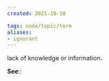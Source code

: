 ```yaml
---
created: 2021-10-10

tags: node/topic/term
aliases:
- ignorant
---
```


lack of knowledge or information.

**See**:: 

